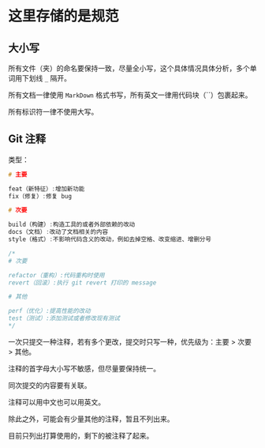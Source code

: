 # 这里存储的是规范

## 大小写

所有文件（夹）的命名要保持一致，尽量全小写，这个具体情况具体分析，多个单词用下划线 `_` 隔开。

所有文档一律使用 `MarkDown` 格式书写，所有英文一律用代码块（\`\`）包裹起来。

所有标识符一律不使用大写。

## Git 注释

类型：

```c++
# 主要

feat（新特征）:增加新功能
fix（修复）:修复 bug

# 次要

build（构建）:构造工具的或者外部依赖的改动
docs（文档）:改动了文档相关的内容
style（格式）:不影响代码含义的改动，例如去掉空格、改变缩进、增删分号

/*
# 次要

refactor（重构）:代码重构时使用
revert（回滚）:执行 git revert 打印的 message

# 其他

perf（优化）:提高性能的改动
test（测试）:添加测试或者修改现有测试
*/
```

一次只提交一种注释，若有多个更改，提交时只写一种，优先级为：主要 > 次要 > 其他。

注释的首字母大小写不敏感，但尽量要保持统一。

同次提交的内容要有关联。

注释可以用中文也可以用英文。

除此之外，可能会有少量其他的注释，暂且不列出来。

目前只列出打算使用的，剩下的被注释了起来。
